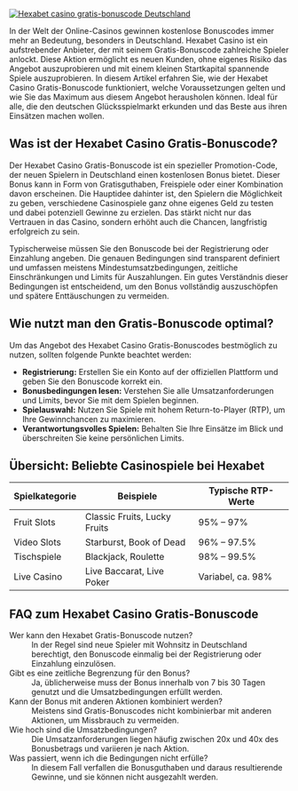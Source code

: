 [![Hexabet casino gratis-bonuscode Deutschland](https://123-caf.pages.dev/gitsignup.png)](https://vrmoo.ru/Bt82HjjY)

<p>In der Welt der Online-Casinos gewinnen kostenlose Bonuscodes immer mehr an Bedeutung, besonders in Deutschland. Hexabet Casino ist ein aufstrebender Anbieter, der mit seinem Gratis-Bonuscode zahlreiche Spieler anlockt. Diese Aktion ermöglicht es neuen Kunden, ohne eigenes Risiko das Angebot auszuprobieren und mit einem kleinen Startkapital spannende Spiele auszuprobieren. In diesem Artikel erfahren Sie, wie der Hexabet Casino Gratis-Bonuscode funktioniert, welche Voraussetzungen gelten und wie Sie das Maximum aus diesem Angebot herausholen können. Ideal für alle, die den deutschen Glücksspielmarkt erkunden und das Beste aus ihren Einsätzen machen wollen.</p>  <h2>Was ist der Hexabet Casino Gratis-Bonuscode?</h2> <p>Der Hexabet Casino Gratis-Bonuscode ist ein spezieller Promotion-Code, der neuen Spielern in Deutschland einen kostenlosen Bonus bietet. Dieser Bonus kann in Form von Gratisguthaben, Freispiele oder einer Kombination davon erscheinen. Die Hauptidee dahinter ist, den Spielern die Möglichkeit zu geben, verschiedene Casinospiele ganz ohne eigenes Geld zu testen und dabei potenziell Gewinne zu erzielen. Das stärkt nicht nur das Vertrauen in das Casino, sondern erhöht auch die Chancen, langfristig erfolgreich zu sein.</p>  <p>Typischerweise müssen Sie den Bonuscode bei der Registrierung oder Einzahlung angeben. Die genauen Bedingungen sind transparent definiert und umfassen meistens Mindestumsatzbedingungen, zeitliche Einschränkungen und Limits für Auszahlungen. Ein gutes Verständnis dieser Bedingungen ist entscheidend, um den Bonus vollständig auszuschöpfen und spätere Enttäuschungen zu vermeiden.</p>  <h2>Wie nutzt man den Gratis-Bonuscode optimal?</h2> <p>Um das Angebot des Hexabet Casino Gratis-Bonuscodes bestmöglich zu nutzen, sollten folgende Punkte beachtet werden:</p> <ul>   <li><strong>Registrierung:</strong> Erstellen Sie ein Konto auf der offiziellen Plattform und geben Sie den Bonuscode korrekt ein.</li>   <li><strong>Bonusbedingungen lesen:</strong> Verstehen Sie alle Umsatzanforderungen und Limits, bevor Sie mit dem Spielen beginnen.</li>   <li><strong>Spielauswahl:</strong> Nutzen Sie Spiele mit hohem Return-to-Player (RTP), um Ihre Gewinnchancen zu maximieren.</li>   <li><strong>Verantwortungsvolles Spielen:</strong> Behalten Sie Ihre Einsätze im Blick und überschreiten Sie keine persönlichen Limits.</li> </ul>  <h2>Übersicht: Beliebte Casinospiele bei Hexabet</h2> <table>   <thead>     <tr>       <th>Spielkategorie</th>       <th>Beispiele</th>       <th>Typische RTP-Werte</th>     </tr>   </thead>   <tbody>     <tr>       <td>Fruit Slots</td>       <td>Classic Fruits, Lucky Fruits</td>       <td>95% – 97%</td>     </tr>     <tr>       <td>Video Slots</td>       <td>Starburst, Book of Dead</td>       <td>96% – 97.5%</td>     </tr>     <tr>       <td>Tischspiele</td>       <td>Blackjack, Roulette</td>       <td>98% – 99.5%</td>     </tr>     <tr>       <td>Live Casino</td>       <td>Live Baccarat, Live Poker</td>       <td>Variabel, ca. 98%</td>     </tr>   </tbody> </table>  <h2>FAQ zum Hexabet Casino Gratis-Bonuscode</h2> <dl>   <dt>Wer kann den Hexabet Gratis-Bonuscode nutzen?</dt>   <dd>In der Regel sind neue Spieler mit Wohnsitz in Deutschland berechtigt, den Bonuscode einmalig bei der Registrierung oder Einzahlung einzulösen.</dd>   <dt>Gibt es eine zeitliche Begrenzung für den Bonus?</dt>   <dd>Ja, üblicherweise muss der Bonus innerhalb von 7 bis 30 Tagen genutzt und die Umsatzbedingungen erfüllt werden.</dd>   <dt>Kann der Bonus mit anderen Aktionen kombiniert werden?</dt>   <dd>Meistens sind Gratis-Bonuscodes nicht kombinierbar mit anderen Aktionen, um Missbrauch zu vermeiden.</dd>   <dt>Wie hoch sind die Umsatzbedingungen?</dt>   <dd>Die Umsatzanforderungen liegen häufig zwischen 20x und 40x des Bonusbetrags und variieren je nach Aktion.</dd>   <dt>Was passiert, wenn ich die Bedingungen nicht erfülle?</dt>   <dd>In diesem Fall verfallen die Bonusguthaben und daraus resultierende Gewinne, und sie können nicht ausgezahlt werden.</dd> </dl>